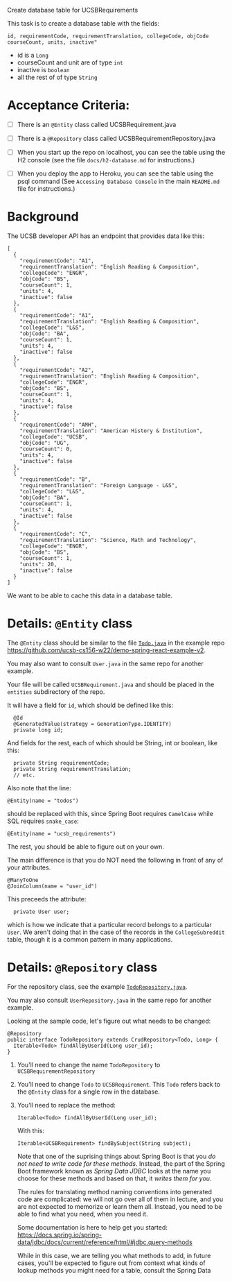 Create database table for UCSBRequirements

This task is to create a database table with the fields:

```
id, requirementCode, requirementTranslation, collegeCode, objCode courseCount, units, inactive"
```

* id is a `Long`
* courseCount and unit are of type `int`
* inactive is `boolean`
* all the rest of of type `String`

# Acceptance Criteria:

- [ ] There is an `@Entity` class called UCSBRequirement.java
- [ ] There is a `@Repository` class called UCSBRequirementRepository.java
- [ ] When you start up the repo on localhost, you can see the table
      using the H2 console (see the file `docs/h2-database.md` for 
      instructions.)
- [ ] When you deploy the app to Heroku, you can see the table
      using the psql command (See `Accessing Database Console` in the
      main `README.md` file for instructions.)


# Background

The UCSB developer API has an endpoint that provides data like this:

```
[
  {
    "requirementCode": "A1",
    "requirementTranslation": "English Reading & Composition",
    "collegeCode": "ENGR",
    "objCode": "BS",
    "courseCount": 1,
    "units": 4,
    "inactive": false
  },
  {
    "requirementCode": "A1",
    "requirementTranslation": "English Reading & Composition",
    "collegeCode": "L&S",
    "objCode": "BA",
    "courseCount": 1,
    "units": 4,
    "inactive": false
  },
  {
    "requirementCode": "A2",
    "requirementTranslation": "English Reading & Composition",
    "collegeCode": "ENGR",
    "objCode": "BS",
    "courseCount": 1,
    "units": 4,
    "inactive": false
  },
  {
    "requirementCode": "AMH",
    "requirementTranslation": "American History & Institution",
    "collegeCode": "UCSB",
    "objCode": "UG",
    "courseCount": 0,
    "units": 4,
    "inactive": false
  },
  {
    "requirementCode": "B",
    "requirementTranslation": "Foreign Language - L&S",
    "collegeCode": "L&S",
    "objCode": "BA",
    "courseCount": 1,
    "units": 4,
    "inactive": false
  },
  {
    "requirementCode": "C",
    "requirementTranslation": "Science, Math and Technology",
    "collegeCode": "ENGR",
    "objCode": "BS",
    "courseCount": 1,
    "units": 20,
    "inactive": false
  }
]
```

We want to be able to cache this data in a database table.

# Details: `@Entity` class

The `@Entity` class should be similar to the file [`Todo.java`](https://github.com/ucsb-cs156-w22/demo-spring-react-example-v2/blob/main/src/main/java/edu/ucsb/cs156/example/entities/Todo.java)
in the example repo <https://github.com/ucsb-cs156-w22/demo-spring-react-example-v2>.  

You may also want to consult `User.java` in the same repo for another example.

Your file will be called `UCSBRequirement.java` and should be placed
in the `entities` subdirectory of the repo.

It will have a field for `id`, which should be defined like this:

```
  @Id
  @GeneratedValue(strategy = GenerationType.IDENTITY)
  private long id;
```

And fields for the rest, each of which should be String, int or boolean, like this:

```
  private String requirementCode;
  private String requirementTranslation;
  // etc.
```

Also note that the line:

```
@Entity(name = "todos")
```

should be replaced with this, since Spring Boot requires `CamelCase` while SQL requires `snake_case`:

```
@Entity(name = "ucsb_requirements")
```

The rest, you should be able to figure out on your own.

The main difference is that you do NOT need the following in front of
any of your attributes.  

```
@ManyToOne
@JoinColumn(name = "user_id")
```

This preceeds the attribute:

```
  private User user;
```

which is how we indicate that a particular record belongs to a particular `User`.  We aren't doing that in the case of the records in the `CollegeSubreddit` table, though it is a common pattern in many
applications.

# Details: `@Repository` class

For the repository class, see the example [`TodoRepository.java`](https://github.com/ucsb-cs156-w22/demo-spring-react-example-v2/blob/main/src/main/java/edu/ucsb/cs156/example/repositories/TodoRepository.java).

You may also consult `UserRepository.java` in the same repo for another example.

Looking at the sample code, let's figure out what needs to be changed:

```
@Repository
public interface TodoRepository extends CrudRepository<Todo, Long> {
  Iterable<Todo> findAllByUserId(Long user_id);
}
```

1. You'll need to change the name `TodoRepository` to `UCSBRequirementRepository`
2. You'll need to change `Todo` to `UCSBRequirement`.  This `Todo` refers back to the `@Entity` class for a single row in the database.
3. You'll need to replace the method:
   ```
   Iterable<Todo> findAllByUserId(Long user_id);
   ```

   With this:

   ```
   Iterable<UCSBRequirement> findBySubject(String subject);
   ```

   Note that one of the suprising things about Spring Boot is that 
   you *do not need to write code for these methods*.  Instead, the
   part of the Spring Boot framework known as *Spring Data JDBC* 
   looks at the name you choose for these methods
   and based on that, it *writes them for you*. 

   The rules for translating method naming conventions into 
   generated code are complicated: we will not go over all of them in lecture, and you are not expected to memorize or learn them all.
   Instead, you need to be able to find what you need, when you need it.

   Some documentation is here to help get you started: <https://docs.spring.io/spring-data/jdbc/docs/current/reference/html/#jdbc.query-methods>

   While in this case, we are telling you what methods to add,
   in future cases, you'll be expected to figure out from context
   what kinds of lookup methods you might need for a table, consult
   the Spring Data 

